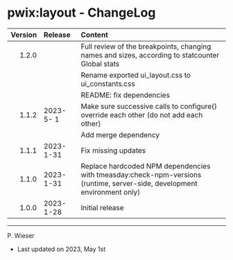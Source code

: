 # pwix:layout - ChangeLog

| Version | Release    | Content |
| ---:    | :---       | :---    |
| 1.2.0   |  | Full review of the breakpoints, changing names and sizes, according to statcounter Global stats |
|         |            | Rename exported ui_layout.css to ui_constants.css |
|         |            | README: fix dependencies |
| 1.1.2   | 2023- 5- 1 | Make sure successive calls to configure() override each other (do not add each other) |
|         |            | Add merge dependency |
| 1.1.1   | 2023- 1-31 | Fix missing updates |
| 1.1.0   | 2023- 1-31 | Replace hardcoded NPM dependencies with tmeasday:check-npm-versions (runtime, server-side, development environment only) |
| 1.0.0   | 2023- 1-28 | Initial release |

---
P. Wieser
- Last updated on 2023, May 1st
